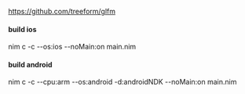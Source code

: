 


https://github.com/treeform/glfm

#### build ios
nim c -c --os:ios --noMain:on main.nim 
#### build android
nim c -c --cpu:arm --os:android -d:androidNDK --noMain:on main.nim

